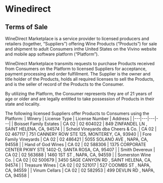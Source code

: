 # Winedirect

## Terms of Sale

WineDirect Marketplace is a service provider to licensed producers and retailers (together, “Suppliers”) offering Wine Products (“Products”) for sale and shipment to adult Consumers inthe United States on the Vivino website and mobile app software platform (“Platform”). 

WineDirect Marketplace transmits requests to purchase Products received from Consumers on the Platform to licensed Suppliers for acceptance, payment processing and order fulfillment. The Supplier is the owner and title holder of the Products, holds all required licenses to sell the Products, and is the seller of record of the Products to the Consumer. 

By utilizing the Platform, the Consumer represents they are of 21 years of age or older and are legally entitled to take possession of Products in their state and locality.

The following licensed Suppliers offer Products to Consumers using the Platform:
| Winery | License Type | License Number | Address |
|---|---|---|---|
| Boisset Family Estates | CA 02 | 02 604022 | 849 ZINFANDEL LN , SAINT HELENA, CA, 94574 |
| Scheid Vineyards dba Cheers & Co. | CA 02 | 02 467117 | 751 CANNERY ROW STE 125, MONTEREY, CA, 93940 |
| Fore Family Vineyards | CA 02 | 02 486421 | 5055 SOLANO AVE , NAPA, CA, 94558 |
| Hand of God Wines | CA 02 | 02 588306 | 1375 CORPORATE CENTER PKWY STE 1402-D, SANTA ROSA, CA, 95407 |
| Smith Devereux | CA 02 | 02 563688 | 1460 1ST ST , NAPA, CA, 94559 |
| Somerston Wine Co. | CA 02 | 02 500679 | 3450 SAGE CANYON RD , SAINT HELENA, CA, 94574 |
| Treasure Wines | CA 02 | 02 521017 | 527 COOMBS ST , NAPA, CA, 94559 |
| Vinum Cellars | CA 02 | 02 582953 | 499 DEVLIN RD , NAPA, CA, 94558 |
